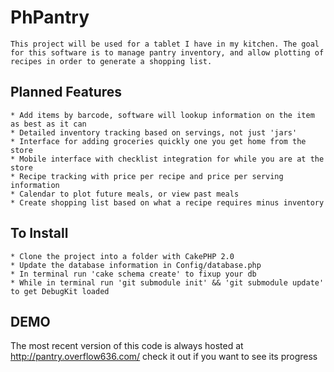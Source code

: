 # PhPantry

	This project will be used for a tablet I have in my kitchen. The goal for this software is to manage pantry inventory, and allow plotting of recipes in order to generate a shopping list.

## Planned Features

	* Add items by barcode, software will lookup information on the item as best as it can
	* Detailed inventory tracking based on servings, not just 'jars'
	* Interface for adding groceries quickly one you get home from the store
	* Mobile interface with checklist integration for while you are at the store
	* Recipe tracking with price per recipe and price per serving information
	* Calendar to plot future meals, or view past meals
	* Create shopping list based on what a recipe requires minus inventory

## To Install

	* Clone the project into a folder with CakePHP 2.0
	* Update the database information in Config/database.php
	* In terminal run 'cake schema create' to fixup your db
	* While in terminal run 'git submodule init' && 'git submodule update' to get DebugKit loaded

## DEMO

The most recent version of this code is always hosted at http://pantry.overflow636.com/ check it out if you want to see its progress
